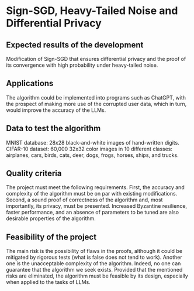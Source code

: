 # Sign-SGD, Heavy-Tailed Noise and Differential Privacy
## Expected results of the development
Modification of Sign-SGD that ensures differential privacy and the proof of its convergence with high probability under heavy-tailed noise.

## Applications
The algorithm could be implemented into programs such as ChatGPT, with the prospect of making more use of the corrupted user data, which in turn, would improve the accuracy of the LLMs.

## Data to test the algorithm
MNIST database: 28x28 black-and-white images of hand-written digits. CIFAR-10 dataset: 60,000 32x32 color images in 10 different classes: airplanes, cars, birds, cats, deer, dogs, frogs, horses, ships, and trucks.

## Quality criteria
The project must meet the following requirements. First, the accuracy and complexity of the algorithm must be on par with existing modifications. Second, a sound proof of correctness of the algorithm and, most importantly, its privacy, must be presented. Increased Byzantine resilience, faster performance, and an absence of parameters to be tuned are also desirable properties of the algorithm.

## Feasibility of the project
The main risk is the possibility of flaws in the proofs, although it could be mitigated by rigorous tests (what is false does not tend to work). Another one is the unacceptable complexity of the algorithm. Indeed, no one can guarantee that the algorithm we seek exists. Provided that the mentioned risks are eliminated, the algorithm must be feasible by its design, especially when applied to the tasks of LLMs.
